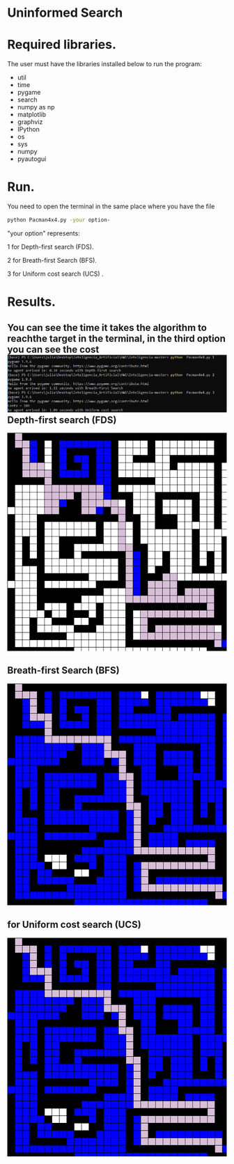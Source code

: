 # Uninformed Search

Required libraries.
===================
The user must have the libraries installed below to run the program:

* util
* time
* pygame
* search
* numpy as np
* matplotlib
* graphviz
* IPython
* os
* sys
* numpy 
* pyautogui

Run.
===================
You need to open the terminal in the same place where you have the file
```bash
python Pacman4x4.py -your option-
```
"your option" represents:

 1 for Depth-first search (FDS).
 
 2 for Breath-first Search (BFS).
 
 3 for Uniform cost search (UCS) .  
 
Results.
===================
You can see the time it takes the algorithm to reachthe target in the terminal, in the third option you can see the cost 
![Screenshot](https://github.com/TatianaAndreaRozoManrique/Inteligencia/blob/master/Figures/4.PNG)
 Depth-first search (FDS)
 --------------------
 
![Screenshot](https://github.com/TatianaAndreaRozoManrique/Inteligencia/blob/master/Figures/1.png)

Breath-first Search (BFS)
 --------------------
 
![Screenshot](https://github.com/TatianaAndreaRozoManrique/Inteligencia/blob/master/Figures/2.png)

for Uniform cost search (UCS)
 --------------------
 
![Screenshot](https://github.com/TatianaAndreaRozoManrique/Inteligencia/blob/master/Figures/3.png)

